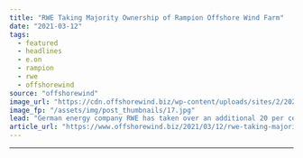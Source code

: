 ```yaml
---
title: "RWE Taking Majority Ownership of Rampion Offshore Wind Farm"
date: "2021-03-12"
tags: 
  - featured
  - headlines
  - e.on
  - rampion
  - rwe
  - offshorewind
source: "offshorewind"
image_url: "https://cdn.offshorewind.biz/wp-content/uploads/sites/2/2021/03/12122003/RWE-Taking-Majority-Ownership-of-Rampion-Offshore-Wind-Farm.jpg"
image_fp: "/assets/img/post_thumbnails/17.jpg"
lead: "German energy company RWE has taken over an additional 20 per cent stake in"
article_url: "https://www.offshorewind.biz/2021/03/12/rwe-taking-majority-ownership-of-rampion-offshore-wind-farm/"
---
```


---
